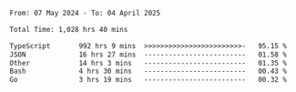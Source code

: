 
<!--START_SECTION:waka-->

```txt
From: 07 May 2024 - To: 04 April 2025

Total Time: 1,028 hrs 40 mins

TypeScript       992 hrs 9 mins  >>>>>>>>>>>>>>>>>>>>>>>>-   95.15 %
JSON             16 hrs 27 mins  -------------------------   01.58 %
Other            14 hrs 3 mins   -------------------------   01.35 %
Bash             4 hrs 30 mins   -------------------------   00.43 %
Go               3 hrs 19 mins   -------------------------   00.32 %
```

<!--END_SECTION:waka-->

<!--

### Hi there 👋
**Iam-cesar/Iam-cesar** is a ✨ _special_ ✨ repository because its `README.md` (this file) appears on your GitHub profile.

Here are some ideas to get you started:

- 🔭 I’m currently working on ...
- 🌱 I’m currently learning ...
- 👯 I’m looking to collaborate on ...
- 🤔 I’m looking for help with ...
- 💬 Ask me about ...
- 📫 How to reach me: ...
- 😄 Pronouns: ...
- ⚡ Fun fact: ...
-->

